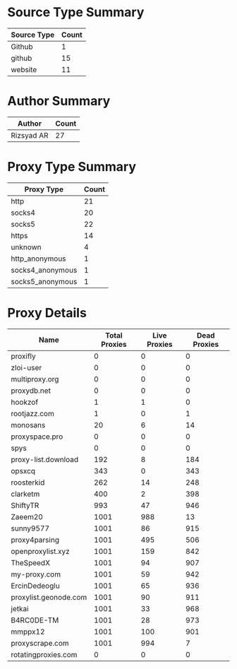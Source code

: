 # Source Type Summary

| Source Type | Count |
|-------------|-------|
| Github | 1 |
| github | 15 |
| website | 11 |


# Author Summary

| Author | Count |
|--------|-------|
| Rizsyad AR | 27 |


# Proxy Type Summary

| Proxy Type | Count |
|------------|-------|
| http | 21 |
| socks4 | 20 |
| socks5 | 22 |
| https | 14 |
| unknown | 4 |
| http_anonymous | 1 |
| socks4_anonymous | 1 |
| socks5_anonymous | 1 |


# Proxy Details

| Name | Total Proxies | Live Proxies | Dead Proxies |
|------|---------------|--------------|---------------|
| proxifly | 0 | 0 | 0 |
| zloi-user | 0 | 0 | 0 |
| multiproxy.org | 0 | 0 | 0 |
| proxydb.net | 0 | 0 | 0 |
| hookzof | 1 | 1 | 0 |
| rootjazz.com | 1 | 0 | 1 |
| monosans | 20 | 6 | 14 |
| proxyspace.pro | 0 | 0 | 0 |
| spys | 0 | 0 | 0 |
| proxy-list.download | 192 | 8 | 184 |
| opsxcq | 343 | 0 | 343 |
| roosterkid | 262 | 14 | 248 |
| clarketm | 400 | 2 | 398 |
| ShiftyTR | 993 | 47 | 946 |
| Zaeem20 | 1001 | 988 | 13 |
| sunny9577 | 1001 | 86 | 915 |
| proxy4parsing | 1001 | 495 | 506 |
| openproxylist.xyz | 1001 | 159 | 842 |
| TheSpeedX | 1001 | 94 | 907 |
| my-proxy.com | 1001 | 59 | 942 |
| ErcinDedeoglu | 1001 | 65 | 936 |
| proxylist.geonode.com | 1001 | 90 | 911 |
| jetkai | 1001 | 33 | 968 |
| B4RC0DE-TM | 1001 | 28 | 973 |
| mmppx12 | 1001 | 100 | 901 |
| proxyscrape.com | 1001 | 994 | 7 |
| rotatingproxies.com | 0 | 0 | 0 |
